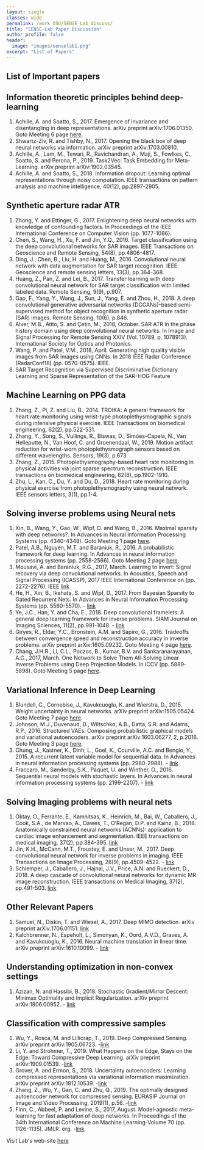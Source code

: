 ```yaml
---
layout: single
classes: wide
permalink: /work_OSU/SENSE_Lab_discuss/
title: "SENSE-Lab Paper Discussion"
author_profile: false
header:
  image: "images/senselab1.png"
excerpt: "List of Papers"
---
```

## List of Important papers



## Information theoretic principles behind deep-learning
1. Achille, A. and Soatto, S., 2017. Emergence of invariance and disentangling in deep representations. arXiv preprint arXiv:1706.01350. Goto Meeting 6 page [here](/Meeting_6_SU18/).
2. Shwartz-Ziv, R. and Tishby, N., 2017. Opening the black box of deep neural networks via information. arXiv preprint arXiv:1703.00810.
3. Achille, A., Lam, M., Tewari, R., Ravichandran, A., Maji, S., Fowlkes, C., Soatto, S. and Perona, P., 2019. Task2Vec: Task Embedding for Meta-Learning. arXiv preprint arXiv:1902.03545.
4. Achille, A. and Soatto, S., 2018. Information dropout: Learning optimal representations through noisy computation. IEEE transactions on pattern analysis and machine intelligence, 40(12), pp.2897-2905.

## Synthetic aperture radar ATR
1. Zhong, Y. and Ettinger, G., 2017. Enlightening deep neural networks with knowledge of confounding factors. In Proceedings of the IEEE International Conference on Computer Vision (pp. 1077-1086).
2. Chen, S., Wang, H., Xu, F. and Jin, Y.Q., 2016. Target classification using the deep convolutional networks for SAR images. IEEE Transactions on Geoscience and Remote Sensing, 54(8), pp.4806-4817.
3. Ding, J., Chen, B., Liu, H. and Huang, M., 2016. Convolutional neural network with data augmentation for SAR target recognition. IEEE Geoscience and remote sensing letters, 13(3), pp.364-368.
4. Huang, Z., Pan, Z. and Lei, B., 2017. Transfer learning with deep convolutional neural network for SAR target classification with limited labeled data. Remote Sensing, 9(9), p.907.
5. Gao, F., Yang, Y., Wang, J., Sun, J., Yang, E. and Zhou, H., 2018. A deep convolutional generative adversarial networks (DCGANs)-based semi-supervised method for object recognition in synthetic aperture radar (SAR) images. Remote Sensing, 10(6), p.846.
6. Alver, M.B., Atito, S. and Çetin, M., 2018, October. SAR ATR in the phase history domain using deep convolutional neural networks. In Image and Signal Processing for Remote Sensing XXIV (Vol. 10789, p. 1078913). International Society for Optics and Photonics.
7. Wang, P. and Patel, V.M., 2018, April. Generating high quality visible images from SAR images using CNNs. In 2018 IEEE Radar Conference (RadarConf18) (pp. 0570-0575). IEEE.
8. SAR Target Recognition via Supervised Discriminative Dictionary Learning and Sparse Representation of the SAR-HOG Feature


## Machine Learning on PPG data
1. Zhang, Z., Pi, Z. and Liu, B., 2014. TROIKA: A general framework for heart rate monitoring using wrist-type photoplethysmographic signals during intensive physical exercise. IEEE Transactions on biomedical engineering, 62(2), pp.522-531.
2. Zhang, Y., Song, S., Vullings, R., Biswas, D., Simões-Capela, N., Van Helleputte, N., Van Hoof, C. and Groenendaal, W., 2019. Motion artifact reduction for wrist-worn photoplethysmograph sensors based on different wavelengths. Sensors, 19(3), p.673.
3. Zhang, Z., 2015. Photoplethysmography-based heart rate monitoring in physical activities via joint sparse spectrum reconstruction. IEEE transactions on biomedical engineering, 62(8), pp.1902-1910.
4. Zhu, L., Kan, C., Du, Y. and Du, D., 2018. Heart rate monitoring during physical exercise from photoplethysmography using neural network. IEEE sensors letters, 3(1), pp.1-4.


## Solving inverse problems using Neural nets
1. Xin, B., Wang, Y., Gao, W., Wipf, D. and Wang, B., 2016. Maximal sparsity with deep networks?. In Advances in Neural Information Processing Systems (pp. 4340-4348). Goto Meeting 1 page [here](/Meeting_1_SU18/).
2. Patel, A.B., Nguyen, M.T. and Baraniuk, R., 2016. A probabilistic framework for deep learning. In Advances in neural information processing systems (pp. 2558-2566).  Goto Meeting 2 page [here](/Meeting_2_SU18/).
3. Mousavi, A. and Baraniuk, R.G., 2017, March. Learning to invert: Signal recovery via deep convolutional networks. In Acoustics, Speech and Signal Processing (ICASSP), 2017 IEEE International Conference on (pp. 2272-2276). IEEE [link](https://ieeexplore.ieee.org/stamp/stamp.jsp?arnumber=7952561)
4. He, H., Xin, B., Ikehata, S. and Wipf, D., 2017. From Bayesian Sparsity to Gated Recurrent Nets. In Advances in Neural Information Processing Systems (pp. 5560-5570). - [link](http://papers.nips.cc/paper/7139-from-bayesian-sparsity-to-gated-recurrent-nets.pdf)
5. Ye, J.C., Han, Y. and Cha, E., 2018. Deep convolutional framelets: A general deep learning framework for inverse problems. SIAM Journal on Imaging Sciences, 11(2), pp.991-1048. - [link](https://arxiv.org/pdf/1707.00372.pdf)
6. Giryes, R., Eldar, Y.C., Bronstein, A.M. and Sapiro, G., 2016. Tradeoffs between convergence speed and reconstruction accuracy in inverse problems. arXiv preprint arXiv:1605.09232. Goto Meeting 4 page [here](/Meeting_4_SU18/).
7. Chang, J.H.R., Li, C.L., Poczos, B., Kumar, B.V. and Sankaranarayanan, A.C., 2017, March. One Network to Solve Them All-Solving Linear Inverse Problems using Deep Projection Models. In ICCV (pp. 5889-5898). Goto Meeting 5 page [here](/Meeting_5_SU18/).

## Variational Inference in Deep Learning
1. Blundell, C., Cornebise, J., Kavukcuoglu, K. and Wierstra, D., 2015. Weight uncertainty in neural networks. arXiv preprint arXiv:1505.05424. Goto Meeting 7 page [here](/Meeting_7_SU18/).
2. Johnson, M.J., Duvenaud, D., Wiltschko, A.B., Datta, S.R. and Adams, R.P., 2016. Structured VAEs: Composing probabilistic graphical models and variational autoencoders. arXiv preprint arXiv:1603.06277, 2, p.2016. Goto Meeting 3 page [here](/Meeting_3_SU18/).
3. Chung, J., Kastner, K., Dinh, L., Goel, K., Courville, A.C. and Bengio, Y., 2015. A recurrent latent variable model for sequential data. In Advances in neural information processing systems (pp. 2980-2988).  - [link](https://arxiv.org/pdf/1506.02216.pdf)
4. Fraccaro, M., Sønderby, S.K., Paquet, U. and Winther, O., 2016. Sequential neural models with stochastic layers. In Advances in neural information processing systems (pp. 2199-2207).  - [link](http://papers.nips.cc/paper/6039-sequential-neural-models-with-stochastic-layers)


## Solving Imaging problems with neural nets
1. Oktay, O., Ferrante, E., Kamnitsas, K., Heinrich, M., Bai, W., Caballero, J., Cook, S.A., de Marvao, A., Dawes, T., O‘Regan, D.P. and Kainz, B., 2018. Anatomically constrained neural networks (ACNNs): application to cardiac image enhancement and segmentation. IEEE transactions on medical imaging, 37(2), pp.384-395. [link](https://arxiv.org/pdf/1705.08302.pdf)
2. Jin, K.H., McCann, M.T., Froustey, E. and Unser, M., 2017. Deep convolutional neural network for inverse problems in imaging. IEEE Transactions on Image Processing, 26(9), pp.4509-4522.  - [link](https://ieeexplore.ieee.org/stamp/stamp.jsp?tp=&arnumber=7949028&tag=1)
3. Schlemper, J., Caballero, J., Hajnal, J.V., Price, A.N. and Rueckert, D., 2018. A deep cascade of convolutional neural networks for dynamic MR image reconstruction. IEEE transactions on Medical Imaging, 37(2), pp.491-503. [link](https://arxiv.org/pdf/1704.02422.pdf)


## Other Relevant Papers
1. Samuel, N., Diskin, T. and Wiesel, A., 2017. Deep MIMO detection. arXiv preprint arXiv:1706.01151. [link](https://arxiv.org/pdf/1706.01151.pdf)
2. Kalchbrenner, N., Espeholt, L., Simonyan, K., Oord, A.V.D., Graves, A. and Kavukcuoglu, K., 2016. Neural machine translation in linear time. arXiv preprint arXiv:1610.10099.  - [link](https://arxiv.org/pdf/1610.10099.pdf)



## Understanding optimization in non-convex settings
1. Azizan, N. and Hassibi, B., 2018. Stochastic Gradient/Mirror Descent: Minimax Optimality and Implicit Regularization. arXiv preprint arXiv:1806.00952.  - [link](https://arxiv.org/abs/1806.00952)


## Classification with compressive samples
1. Wu, Y., Rosca, M. and Lillicrap, T., 2019. Deep Compressed Sensing. arXiv preprint arXiv:1905.06723. -[link](https://arxiv.org/pdf/1905.06723.pdf)
2. Li, Y. and Strohmer, T., 2019. What Happens on the Edge, Stays on the Edge: Toward Compressive Deep Learning. arXiv preprint arXiv:1909.01539. -[link](https://arxiv.org/pdf/1909.01539.pdf)
3. Grover, A. and Ermon, S., 2018. Uncertainty autoencoders: Learning compressed representations via variational information maximization. arXiv preprint arXiv:1812.10539. -[link](https://arxiv.org/pdf/1812.10539.pdf)
4. Zhang, Z., Wu, Y., Gan, C. and Zhu, Q., 2019. The optimally designed autoencoder network for compressed sensing. EURASIP Journal on Image and Video Processing, 2019(1), p.56. -[link](https://jivp-eurasipjournals.springeropen.com/articles/10.1186/s13640-019-0460-5)
5. Finn, C., Abbeel, P. and Levine, S., 2017, August. Model-agnostic meta-learning for fast adaptation of deep networks. In Proceedings of the 34th International Conference on Machine Learning-Volume 70 (pp. 1126-1135). JMLR. org. -[link](https://arxiv.org/pdf/1703.03400.pdf)


Visit Lab's web-site [here](http://www2.ece.ohio-state.edu/~ertine/)
